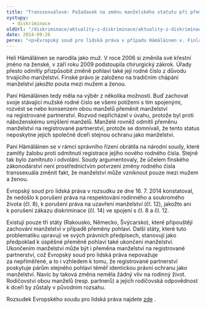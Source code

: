 ```yaml
---
title: "Transsexuálové: Požadavek na změnu manželského statutu při přeměně pohlaví není v rozporu s lidskými právy"
vystupy:
  - diskriminace
oldUrl: "/diskriminace/aktuality-z-diskriminace/aktuality-z-diskriminace-2014/transsexualove-pozadavek-na-zmenu-manzelskeho-statutu-pri-premene-pohlavi-neni-v-rozpor/"
date: 2014-09-26
perex: "<p>Evropský soud pro lidská práva v případu Hämäläinen v. Finland rozhodl, že státy nemohou být nuceny k tomu, aby vyhověly požadavku na změnu rodného čísla a tím fakticky připustily existenci manželství mezi osobami stejného pohlaví, byť se jedná o případ, kdy se jeden z manželů rozhodne pro změnu pohlaví.  </p>"
---
```


<!-- imported from the old website -->

<p class="align-blok">Heli Hämäläinen se narodila jako muž. V roce 2006 si změnila své křestní jméno na ženské, v září roku 2009 podstoupila chirurgický zákrok. Úřady přesto odmítly přizpůsobit změně pohlaví také její rodné číslo z důvodu trvajícího manželství. Finské právo je založeno na tradičním chápání manželství jakožto pouta mezi mužem a ženou.</p><p class="align-blok">Paní Hämäläinen tedy měla na výběr z několika možností. Buď zachovat svoje stávající mužské rodné číslo se všemi potížemi s tím spojenými, rozvést se nebo konsenzem obou manželů přeměnit manželství na registrované partnerství. Rozvod nepřicházel v úvahu, protože byl proti náboženskému smýšlení manželů. Manželé rovněž odmítli přeměnu manželství na registrované partnerství, protože se domnívali, že tento status neposkytne jejich společné dceři stejnou ochranu jako manželství.</p><p class="align-blok">Paní Hämäläinen se v rámci správního řízení obrátila na národní soudy, které zamítly žalobu proti odmítnutí registrace jejího nového rodného čísla. Stejně tak bylo zamítnuto i odvolání. Soudy argumentovaly, že účelem finského zákonodárství není prostřednictvím potvrzení změny rodného čísla transsexuála změnit fakt, že manželství může vzniknout pouze mezi mužem a ženou. </p><p class="align-blok">Evropský soud pro lidská práva v rozsudku ze dne 16. 7. 2014 konstatoval, že nedošlo k porušení práva na respektování rodinného a soukromého života (čl. 8), k porušení práva na uzavření manželství (čl. 12), jakožto ani k porušení zákazu diskriminace (čl. 14) ve spojení s čl. 8 a čl. 12. </p><p class="align-blok">Existují pouze tři státy (Rakousko, Německo, Švýcarsko), které připouštějí zachování manželství v případě přeměny pohlaví. Další státy, které tuto problematiku upravují ve svých právních předpisech, stanovují jako předpoklad k úspěšné přeměně pohlaví také ukončení manželství. Ukončením manželství může být i přeměna manželství na registrované partnerství, což Evropský soud pro lidská práva nepovažuje za nepřiměřené, a to i vzhledem k tomu, že registrované partnerství poskytuje párům stejného pohlaví téměř identickou právní ochranu jako manželství. Navíc by taková změna neměla žádný vliv na rodinný život. Rodičovství obou manželů (resp. partnerů) a jejich rodičovská odpovědnost k dceři by zůstaly v původním rozsahu.</p><p>Rozsudek Evropského soudu pro lidská práva najdete <a title="Otevření do nového okna" href="http://hudoc.echr.coe.int/sites/eng-press/pages/search.aspx?i=003-4821870-5880860#{" itemid="" :="" 003-4821870-5880860="" target="_blank">zde</a> .</p>
